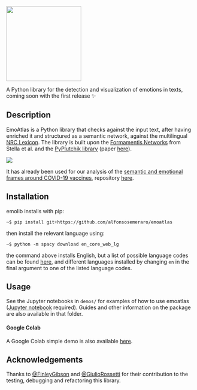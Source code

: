 <img src="ea.png" data-canonical-src="ea.png" width="200" height="200" />

A Python library for the detection and visualization of emotions in texts, coming soon with the first release ✨


## Description

EmoAtlas is a Python library that checks against the input text, after having enriched it and structured as a semantic network, against the multilingual [NRC Lexicon](https://saifmohammad.com/WebPages/NRC-Emotion-Lexicon.htm). The library is built upon the [Formamentis Networks](https://journals.plos.org/plosone/article?id=10.1371/journal.pone.0222870) from Stella et al. and the [PyPlutchik library](https://www.github.com/alfonsosemeraro/pyplutchik) (paper [here](https://journals.plos.org/plosone/article?id=10.1371/journal.pone.0256503)).

![](fig1_1500.png)

It has already been used for our analysis of the [semantic and emotional frames around COVID-19 vaccines](https://arxiv.org/abs/2201.07538), repository [here](https://github.com/alfonsosemeraro/vaccines-and-press).

## Installation
emolib installs with pip:

```
~$ pip install git+https://github.com/alfonsosemeraro/emoatlas
```
then install the relevant language using:

```
~$ python -m spacy download en_core_web_lg
```
the command above installs English, but a list of possible language codes can be found [here](https://spacy.io/usage/models), and different languages installed by changing `en` in the final argument to one of the listed language codes. 


## Usage
See the Jupyter notebooks in `demos/` for examples of how to use emoatlas ([Jupyter notebook](https://github.com/jupyter/notebook) required). Guides and other information on the package are also available in that folder.

#### Google Colab
A Google Colab simple demo is also available [here](https://colab.research.google.com/drive/1qzymy0-5EXv3E6dQ0c_D3mv8tyvjSduX?usp=sharing).

## Acknowledgements
Thanks to [@FinleyGibson](https://github.com/FinleyGibson) and [@GiulioRossetti](https://github.com/GiulioRossetti) for their contribution to the testing, debugging and refactoring this library.
